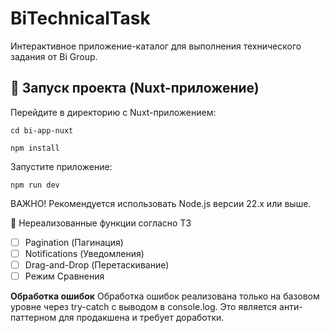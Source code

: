 # BiTechnicalTask
Интерактивное приложение-каталог для выполнения технического задания от Bi Group.

## 🚀 Запуск проекта (Nuxt-приложение)

Перейдите в директорию с Nuxt-приложением:

```
cd bi-app-nuxt
```

```
npm install
```

Запустите приложение:
```
npm run dev
```

ВАЖНО! Рекомендуется использовать Node.js версии 22.x или выше.

🔧 Нереализованные функции согласно ТЗ
- [ ] Pagination (Пагинация)
- [ ] Notifications (Уведомления)
- [ ] Drag-and-Drop (Перетаскивание)
- [ ] Режим Сравнения

**Обработка ошибок**
Обработка ошибок реализована только на базовом уровне через try-catch с выводом в console.log. Это является анти-паттерном для продакшена и требует доработки.
